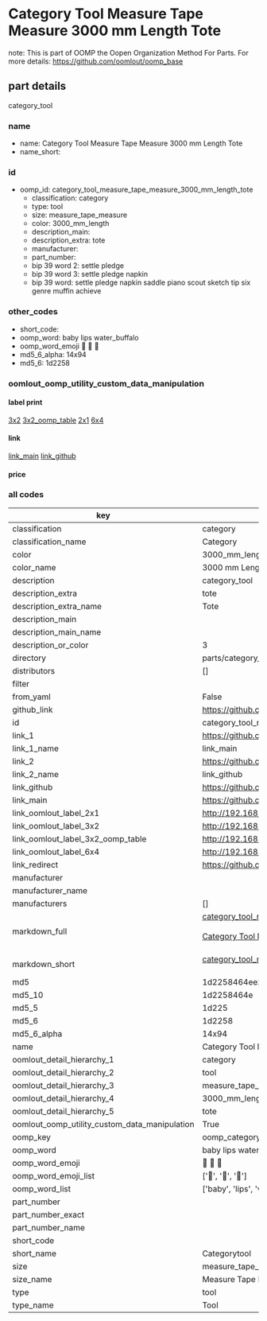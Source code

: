 # Category Tool Measure Tape Measure 3000 mm Length Tote  

note: This is part of OOMP the Oopen Organization Method For Parts. For more details: https://github.com/oomlout/oomp_base

##  part details
  



category_tool



### name
* name: Category Tool Measure Tape Measure 3000 mm Length Tote
* name_short: 
### id
* oomp_id: category_tool_measure_tape_measure_3000_mm_length_tote
  * classification: category
  * type: tool
  * size: measure_tape_measure
  * color: 3000_mm_length
  * description_main: 
  * description_extra: tote
  * manufacturer: 
  * part_number: 
  * bip 39 word 2: settle pledge
  * bip 39 word 3: settle pledge napkin
  * bip 39 word: settle pledge napkin saddle piano scout sketch tip six genre muffin achieve

### other_codes
* short_code: 
* oomp_word: baby lips water_buffalo
* oomp_word_emoji :baby: :lips: :water_buffalo:
* md5_6_alpha: 14x94
* md5_6: 1d2258






### oomlout_oomp_utility_custom_data_manipulation
#### label print
[3x2](http://192.168.1.245:1112/?label=oomp%2014x94)
[3x2_oomp_table](http://192.168.1.108:1112/?label=oomp%2014x94)
[2x1](http://192.168.1.242:1112/?label=oomp%2014x94)
[6x4](http://192.168.1.55:1112/?label=oomp%2014x94)    

#### link

[link_main](https://github.com/oomlout/oomlout_oomp_version_1_messy/tree/main/parts/category_tool_measure_tape_measure_3000_mm_length_tote) [link_github](https://github.com/oomlout/oomlout_oomp_version_1_messy/tree/main/parts/category_tool_measure_tape_measure_3000_mm_length_tote)                             

#### price







### all codes 
| key | value |  
| --- | --- |  
| classification | category |  
| classification_name | Category |  
| color | 3000_mm_length |  
| color_name | 3000 mm Length |  
| description | category_tool |  
| description_extra | tote |  
| description_extra_name | Tote |  
| description_main |  |  
| description_main_name |  |  
| description_or_color | 3  |  
| directory | parts/category_tool_measure_tape_measure_3000_mm_length_tote |  
| distributors | [] |  
| filter |  |  
| from_yaml | False |  
| github_link | https://github.com/oomlout/oomlout_oomp_part_src/tree/main/parts/category_tool_measure_tape_measure_3000_mm_length_tote |  
| id | category_tool_measure_tape_measure_3000_mm_length_tote |  
| link_1 | https://github.com/oomlout/oomlout_oomp_version_1_messy/tree/main/parts/category_tool_measure_tape_measure_3000_mm_length_tote |  
| link_1_name | link_main |  
| link_2 | https://github.com/oomlout/oomlout_oomp_version_1_messy/tree/main/parts/category_tool_measure_tape_measure_3000_mm_length_tote |  
| link_2_name | link_github |  
| link_github | https://github.com/oomlout/oomlout_oomp_version_1_messy/tree/main/parts/category_tool_measure_tape_measure_3000_mm_length_tote |  
| link_main | https://github.com/oomlout/oomlout_oomp_version_1_messy/tree/main/parts/category_tool_measure_tape_measure_3000_mm_length_tote |  
| link_oomlout_label_2x1 | http://192.168.1.242:1112/?label=oomp%2014x94 |  
| link_oomlout_label_3x2 | http://192.168.1.245:1112/?label=oomp%2014x94 |  
| link_oomlout_label_3x2_oomp_table | http://192.168.1.108:1112/?label=oomp%2014x94 |  
| link_oomlout_label_6x4 | http://192.168.1.55:1112/?label=oomp%2014x94 |  
| link_redirect | https://github.com/oomlout/oomlout_oomp_version_1_messy/tree/main/parts/category_tool_measure_tape_measure_3000_mm_length_tote |  
| manufacturer |  |  
| manufacturer_name |  |  
| manufacturers | [] |  
| markdown_full | [category_tool_measure_tape_measure_3000_mm_length_tote](none)<br>[](none)<br>[Category Tool Measure Tape Measure 3000 Mm Length Tote](none)<br><br> |  
| markdown_short | [category_tool_measure_tape_measure_3000_mm_length_tote](none)<br><br> |  
| md5 | 1d2258464ee2994705520bdd25e9a623 |  
| md5_10 | 1d2258464e |  
| md5_5 | 1d225 |  
| md5_6 | 1d2258 |  
| md5_6_alpha | 14x94 |  
| name | Category Tool Measure Tape Measure 3000 mm Length Tote |  
| oomlout_detail_hierarchy_1 | category |  
| oomlout_detail_hierarchy_2 | tool |  
| oomlout_detail_hierarchy_3 | measure_tape_measure |  
| oomlout_detail_hierarchy_4 | 3000_mm_length |  
| oomlout_detail_hierarchy_5 | tote |  
| oomlout_oomp_utility_custom_data_manipulation | True |  
| oomp_key | oomp_category_tool_measure_tape_measure_3000_mm_length_tote |  
| oomp_word | baby lips water_buffalo |  
| oomp_word_emoji | :baby: :lips: :water_buffalo: |  
| oomp_word_emoji_list | [':baby:', ':lips:', ':water_buffalo:'] |  
| oomp_word_list | ['baby', 'lips', 'water_buffalo'] |  
| part_number |  |  
| part_number_exact |  |  
| part_number_name |  |  
| short_code |  |  
| short_name | Categorytool |  
| size | measure_tape_measure |  
| size_name | Measure Tape Measure |  
| type | tool |  
| type_name | Tool |  
